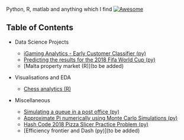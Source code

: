 Python, R, matlab and anything which I find [![Awesome](https://cdn.rawgit.com/sindresorhus/awesome/d7305f38d29fed78fa85652e3a63e154dd8e8829/media/badge.svg)](https://github.com/sindresorhus/awesome)

## Table of Contents
- Data Science Projects
    - [iGaming Analytics - Early Customer Classifier (py)](https://github.com/zerafachris/playGround/blob/master/published/iGamingAnalytics/0_readme.ipynb)
    - [Predicting the results for the 2018 Fifa World Cup (py)](https://github.com/zerafachris/playGround/blob/master/published/WorldCup2018Predictions/00_intro.ipynb)
    - [Malta property market (R)](to be added)

- Visualisations and EDA
    - [Chess analytics (R)](https://github.com/zerafachris/playGround/blob/master/published/chessAnalytics/ChessAnalytics.ipynb)
  
- Miscellaneous  
    - [Simulating a queue in a post office (py)](https://github.com/zerafachris/playGround/blob/master/published/Queueing/Queueing.ipynb)
    - [Approximate Pi numerically using Monte Carlo Simulations (py)](https://github.com/zerafachris/playGround/blob/master/published/monteCarloSimPi/MonteCarloPi.ipynb)
    - [Hash Code 2018 Pizza Slicer Practice Problem (py)]()
    - [Efficiency frontier and Dash (py)](to be added)
  

